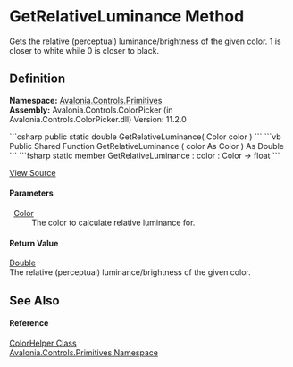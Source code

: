 # GetRelativeLuminance Method


Gets the relative (perceptual) luminance/brightness of the given color. 1 is closer to white while 0 is closer to black.



## Definition
**Namespace:** <a href="N_Avalonia_Controls_Primitives">Avalonia.Controls.Primitives</a>  
**Assembly:** Avalonia.Controls.ColorPicker (in Avalonia.Controls.ColorPicker.dll) Version: 11.2.0

<Tabs groupId="api-code-preview">
<TabItem value="csharp" label="C#">
```csharp
public static double GetRelativeLuminance(
	Color color
)
```
</TabItem>
<TabItem value="vb" label="VB">
```vb
Public Shared Function GetRelativeLuminance ( 
	color As Color
) As Double
```
</TabItem>
<TabItem value="fsharp" label="F#">
```fsharp
static member GetRelativeLuminance : 
        color : Color -> float 
```
</TabItem>
</Tabs>



<a href="https://github.com/AvaloniaUI/Avalonia/tree/master/src/Avalonia.Controls.ColorPicker/Helpers/ColorHelper.cs#L32" title="View the source code">View Source</a>



#### Parameters
<dl><dt>  <a href="T_Avalonia_Media_Color">Color</a></dt><dd>The color to calculate relative luminance for.</dd></dl>

#### Return Value
<a href="https://learn.microsoft.com/dotnet/api/system.double" target="_blank" rel="noopener noreferrer">Double</a>  
The relative (perceptual) luminance/brightness of the given color.

## See Also


#### Reference
<a href="T_Avalonia_Controls_Primitives_ColorHelper">ColorHelper Class</a>  
<a href="N_Avalonia_Controls_Primitives">Avalonia.Controls.Primitives Namespace</a>  
